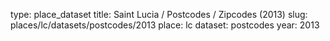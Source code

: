 type: place_dataset
title: Saint Lucia / Postcodes / Zipcodes (2013)
slug: places/lc/datasets/postcodes/2013
place: lc
dataset: postcodes
year: 2013
